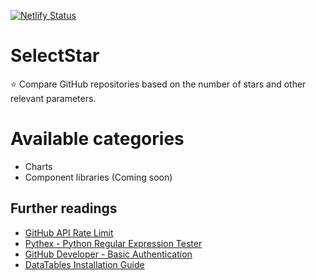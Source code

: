 [![Netlify Status](https://api.netlify.com/api/v1/badges/85d320bc-6ba7-473a-a155-5c9f7fb73a1f/deploy-status)](https://app.netlify.com/sites/charting/deploys)

# SelectStar

⭐️ Compare GitHub repositories based on the number of stars and other relevant parameters.

# Available categories

- Charts
- Component libraries (Coming soon)

## Further readings

- [GitHub API Rate Limit](https://api.github.com/rate_limit)
- [Pythex - Python Regular Expression Tester](https://pythex.org/)
- [GitHub Developer - Basic Authentication](https://developer.github.com/v3/auth/#basic-authentication)
- [DataTables Installation Guide](https://datatables.net/manual/installation)
